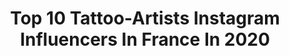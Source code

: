 ---
title: Top 10 Tattoo-Artists Instagram Influencers In France In 2020
description: >-
  Find top tattoo-artists Instagram influencers in France in 2020. Most popular hashtags: #tattoo #tatouage #ink #tattooartist.
platform: Instagram
profiles:
  - username: "sampaguitajay_tattoo"
    fullname: >-
      Sampaguita Jay 🇵🇭🇫🇷
    location: "France"
    followers: 43682
    engagement: 547
    commentsToLikes: 0.034160
    id: ck5qcw77isme10i11q7pjeh8q
    verified: false
    hashtags: "#asian, #realism, #skinart, #worldofpencils"
  - username: "mfcreativink"
    fullname: >-
      Tom Falgayras - ᴍғ ᴄʀᴇᴀᴛɪᴠ ɪɴᴋ
    location: "France"
    followers: 15830
    engagement: 366
    commentsToLikes: 0.025241
    id: ck8t1wt3sxcpi0j78k5qqzycs
    verified: false
    hashtags: "#cutetattoos, #wolftattoo, #marveluniverse, #joaquinphoenix"
  - username: "zacatattoo"
    fullname: >-
      Ederson Zacarias
    location: "France"
    followers: 42274
    engagement: 98
    commentsToLikes: 0.037979
    id: ck8t4lauh76220j78ltk9x6el
    verified: false
    hashtags: "#tattoos, #sullenfamily, #francetattoo, #portoalegre"
  - username: "madaliceliddell"
    fullname: >-
      ꧁𝕰𝖛𝖊𝕺𝖜𝖑꧂
    location: "France"
    followers: 198762
    engagement: 336
    commentsToLikes: 0.010748
    id: ck0u6k3cy23ut0i19rwtusaop
    verified: false
    hashtags: "#staycold, #sexy, #supportus, #alternative"
  - username: "carolinekarenine"
    fullname: >-
      Caroline Karenine
    location: "France"
    followers: 41042
    engagement: 337
    commentsToLikes: 0.017444
    id: ck0tzralwramh0i19xqdwyvpl
    verified: false
    hashtags: "#japanesetattoo, #backpiece, #purplesunbrussels, #sleevetattoos"
  - username: "doryanben"
    fullname: >-
      Doryan Ben 🌙 Paris
    location: "France"
    followers: 4148
    engagement: 1497
    commentsToLikes: 0.040239
    id: ck5c29u5owtpm0i111ihb08db
    verified: false
    hashtags: "#toilevivante, #cheveuxblancs, #smilebrightlikeadiamond, #backtattoo"
  - username: "carinsilver"
    fullname: >-
      Carin Silver - Tattooartist
    location: "France"
    followers: 44743
    engagement: 186
    commentsToLikes: 0.006492
    id: ck14jwwtcmlmr0i1953onbjic
    verified: false
    hashtags: "#tattoofloral, #hibiscustattoo, #lotustattoo, #inked"
  - username: "eliot.kohek"
    fullname: >-
      Eliot Kohek
    location: "France"
    followers: 556076
    engagement: 424
    commentsToLikes: 0.013574
    id: ck15rnp388t6l0i19fyk9ceql
    verified: false
    hashtags: "#digital, #dark, #eliotkohek, #realitistic"
  - username: "kyriakaiju"
    fullname: >-
      ❄ Kyriä 🌸 Kin Kaiju Tattoo ❄
    location: "France"
    followers: 4021
    engagement: 1063
    commentsToLikes: 0.079997
    id: ck5hebw38s41w0i119ro8wqig
    verified: false
    hashtags: "#pokemonbadges, #potterheadtattoo, #tattooapprentice, #colortattoo"
  - username: "sashaunisex"
    fullname: >-
      Sasha Unisex
    location: "France"
    followers: 795189
    engagement: 136
    commentsToLikes: 0.017389
    id: ck55mrjvt4lku0i11gmon8g98
    verified: true
    hashtags: "#lavendertattoo, #tattoo, #erborianlovers, #sashaunisexforerborian"
---